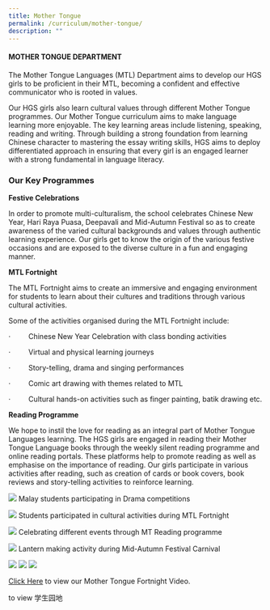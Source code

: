 ```yaml
---
title: Mother Tongue
permalink: /curriculum/mother-tongue/
description: ""
---
```

#### MOTHER TONGUE DEPARTMENT

The Mother Tongue Languages (MTL) Department aims to develop our HGS girls to be proficient in their MTL, becoming a confident and effective communicator who is rooted in values.

Our HGS girls also learn cultural values through different Mother Tongue programmes. Our Mother Tongue curriculum aims to make language learning more enjoyable. The key learning areas include listening, speaking, reading and writing. Through building a strong foundation from learning Chinese character to mastering the essay writing skills, HGS aims to deploy differentiated approach in ensuring that every girl is an engaged learner with a strong fundamental in language literacy.

### **Our Key Programmes**

**Festive Celebrations**

In order to promote multi-culturalism, the school celebrates Chinese New Year, Hari Raya Puasa, Deepavali and Mid-Autumn Festival so as to create awareness of the varied cultural backgrounds and values through authentic learning experience. Our girls get to know the origin of the various festive occasions and are exposed to the diverse culture in a fun and engaging manner.

**MTL Fortnight**

The MTL Fortnight aims to create an immersive and engaging environment for students to learn about their cultures and traditions through various cultural activities.

Some of the activities organised during the MTL Fortnight include:

·         Chinese New Year Celebration with class bonding activities

·         Virtual and physical learning journeys

·         Story-telling, drama and singing performances

·         Comic art drawing with themes related to MTL

·         Cultural hands-on activities such as finger painting, batik drawing etc.

**Reading Programme**

We hope to instil the love for reading as an integral part of Mother Tongue Languages learning. The HGS girls are engaged in reading their Mother Tongue Language books through the weekly silent reading programme and online reading portals. These platforms help to promote reading as well as emphasise on the importance of reading. Our girls participate in various activities after reading, such as creation of cards or book covers, book reviews and story-telling activities to reinforce learning.

![](/images/MT1.jpeg)
Malay students participating in Drama competitions

![](/images/MT2.jpeg)
 Students participated in cultural activities during MTL
 Fortnight
 
 ![](/images/MT3.jpeg)
 Celebrating different events through MT Reading programme
 
 ![](/images/MT4.jpeg)
Lantern making activity during Mid-Autumn Festival Carnival

![](/images/1.jpeg)
![](/images/2.jpeg)
![](/images/3.jpeg)

[Click Here](https://drive.google.com/file/d/1JLpMCYsRs_ju357hH0ofOoyWGD8I1r7G/view?usp=sharing) to view our Mother Tongue Fortnight Video.

[]()[]() to view 学生园地